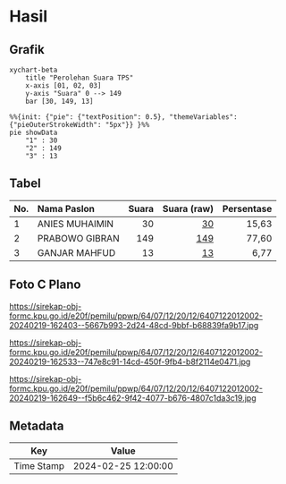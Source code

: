 # Hasil

## Grafik

```mermaid
xychart-beta
    title "Perolehan Suara TPS"
    x-axis [01, 02, 03]
    y-axis "Suara" 0 --> 149
    bar [30, 149, 13]
```

```mermaid
%%{init: {"pie": {"textPosition": 0.5}, "themeVariables": {"pieOuterStrokeWidth": "5px"}} }%%
pie showData
    "1" : 30
    "2" : 149
    "3" : 13
```

## Tabel

| No. | Nama Paslon    | Suara | Suara (raw) | Persentase |
|:--- |:-------------- | -----:| -----------:| ----------:|
| 1   | ANIES MUHAIMIN | 30    | [30][p-1]   | 15,63      |
| 2   | PRABOWO GIBRAN | 149   | [149][p-2]  | 77,60      |
| 3   | GANJAR MAHFUD  | 13    | [13][p-3]   | 6,77       |


[p-1]: https://github.com/gigit-pemilu/pemilu-2024-64-kalimantan-timur/blob/main/pilpres/hitung-suara/sub/64-kalimantan-timur/sub/07-kutai-barat/sub/12-bongan/sub/2012-jambuk-makmur/sub/002-tps/sub/paslon-1.txt
[p-2]: https://github.com/gigit-pemilu/pemilu-2024-64-kalimantan-timur/blob/main/pilpres/hitung-suara/sub/64-kalimantan-timur/sub/07-kutai-barat/sub/12-bongan/sub/2012-jambuk-makmur/sub/002-tps/sub/paslon-2.txt
[p-3]: https://github.com/gigit-pemilu/pemilu-2024-64-kalimantan-timur/blob/main/pilpres/hitung-suara/sub/64-kalimantan-timur/sub/07-kutai-barat/sub/12-bongan/sub/2012-jambuk-makmur/sub/002-tps/sub/paslon-3.txt

## Foto C Plano

https://sirekap-obj-formc.kpu.go.id/e20f/pemilu/ppwp/64/07/12/20/12/6407122012002-20240219-162403--5667b993-2d24-48cd-9bbf-b68839fa9b17.jpg

https://sirekap-obj-formc.kpu.go.id/e20f/pemilu/ppwp/64/07/12/20/12/6407122012002-20240219-162533--747e8c91-14cd-450f-9fb4-b8f2114e0471.jpg

https://sirekap-obj-formc.kpu.go.id/e20f/pemilu/ppwp/64/07/12/20/12/6407122012002-20240219-162649--f5b6c462-9f42-4077-b676-4807c1da3c19.jpg


## Metadata

| Key        | Value               |
| ---------- | ------------------- |
| Time Stamp | 2024-02-25 12:00:00 |




